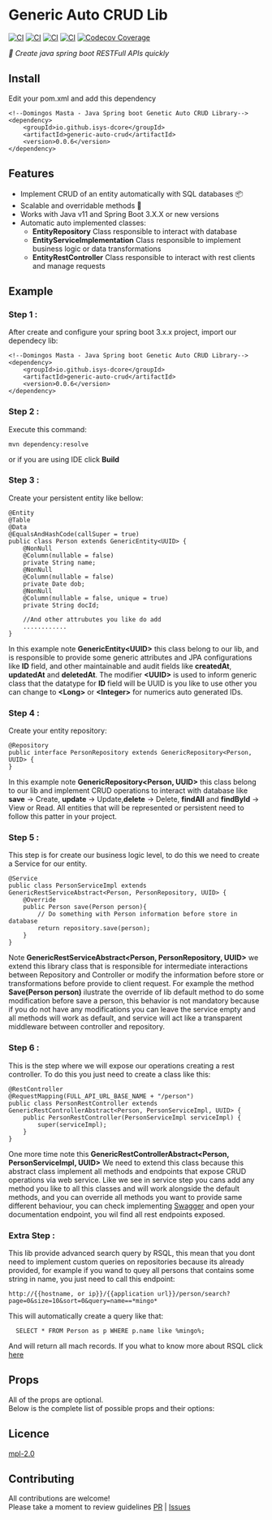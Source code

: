 # Generic Auto CRUD Lib

[//]: # ([![mvn version][mvn-badge]][mvn-url])

[//]: # ([![mvn downloads][downloads-badge]][mvn-url])

[//]: # ([![mvn bundle size][size-badge]][size-url])

[//]: # ([![Open issues][issues-badge]][issues-url])

[//]: # ([![TypeScript][typescript-badge]][typescript-url])

[![CI][tsc-badge]][tsc-url]
[![CI][build-badge]][build-url]
[![CI][test-badge]][test-url]
[![CI][test-e2e-badge]][test-e2e-url]
[![Codecov Coverage][coverage-badge]][coverage-url]

_👀 Create java spring boot RESTFull APIs quickly_

## Install

Edit your pom.xml and add this dependency
```
<!--Domingos Masta - Java Spring boot Genetic Auto CRUD Library-->
<dependency>
    <groupId>io.github.isys-dcore</groupId>
    <artifactId>generic-auto-crud</artifactId>
    <version>0.0.6</version>
</dependency>
```

## Features

- Implement CRUD of an entity automatically with SQL databases 📦
- Scalable and overridable methods 🌳 
- Works with Java v11 and Spring Boot 3.X.X or new versions
- Automatic auto implemented classes:
  - **EntityRepository** Class responsible to interact with database
  - **EntityServiceImplementation** Class responsible to implement business logic or data transformations
  - **EntityRestController** Class responsible to interact with rest clients and manage requests
  
## Example

### Step 1 : 
After create and configure your spring boot 3.x.x project, import our dependecy lib:
```
<!--Domingos Masta - Java Spring boot Genetic Auto CRUD Library-->
<dependency>
    <groupId>io.github.isys-dcore</groupId>
    <artifactId>generic-auto-crud</artifactId>
    <version>0.0.6</version>
</dependency>
```
### Step 2 :
Execute this command:
```
mvn dependency:resolve
```
or if you are using IDE click **Build**

### Step 3 :

Create your persistent entity like bellow:
```
@Entity
@Table
@Data
@EqualsAndHashCode(callSuper = true)
public class Person extends GenericEntity<UUID> {
    @NonNull
    @Column(nullable = false)
    private String name;
    @NonNull
    @Column(nullable = false)
    private Date dob;
    @NonNull
    @Column(nullable = false, unique = true)
    private String docId;
    
    //And other attrubutes you like do add
    ............
}
```
In this example note **GenericEntity\<UUID>** this class belong to
our lib, and is responsible to provide some generic attributes and JPA configurations
like **ID** field, and other maintainable and audit fields like **createdAt**, **updatedAt** and **deletedAt**.
The modifier **\<UUID>** is used to inform generic class that the datatype for **ID** field will be UUID is you like to use other
you can change to **\<Long>** or **\<Integer>** for numerics auto generated IDs.

### Step 4 :

Create your entity repository:

```
@Repository
public interface PersonRepository extends GenericRepository<Person, UUID> {
}
```
In this example note **GenericRepository<Person, UUID>** this class belong to 
our lib and implement CRUD operations to interact with database like **save** -> Create, **update** -> Update,**delete** -> Delete, **findAll** and **findById** -> View or Read.
All entities that will be represented or persistent need to follow this patter in your project. 

### Step 5 :

This step is for create our business logic level, to do this we need to create a 
Service for our entity.

```
@Service
public class PersonServiceImpl extends GenericRestServiceAbstract<Person, PersonRepository, UUID> {
    @Override
    public Person save(Person person){
        // Do something with Person information before store in database
        return repository.save(person);
    }
}

```
Note **GenericRestServiceAbstract<Person, PersonRepository, UUID>** we extend this library class that is responsible for intermediate 
interactions between Repository and Controller or modify the information before store or transformations before provide to client request.
For example the method **Save(Person person)** ilustrate the override of lib default method to do some modification before save a person, 
this behavior is not mandatory because if you do not have any modifications you can leave the service empty and all 
methods will work as default, and service will act like a transparent middleware between controller and repository.

### Step 6 :

This is the step where we will expose our operations creating a rest controller.
To do this you just need to create a class like this:

```
@RestController
@RequestMapping(FULL_API_URL_BASE_NAME + "/person")
public class PersonRestController extends GenericRestControllerAbstract<Person, PersonServiceImpl, UUID> {
    public PersonRestController(PersonServiceImpl serviceImpl) {
        super(serviceImpl);
    }
}
```
One more time note this **GenericRestControllerAbstract<Person, PersonServiceImpl, UUID>** 
We need to extend this class because this abstract class implement all methods and endpoints that expose CRUD operations 
via web service.
Like we see in service step you cans add any method you like to all this classes and will work alongside the 
default methods, and you can override all methods you want to provide same different behaviour, 
you can check implementing [Swagger](https://www.baeldung.com/swagger-2-documentation-for-spring-rest-api)
and open your documentation endpoint, you wil find all rest endpoints exposed.

### Extra Step :

This lib provide advanced search query by RSQL, this mean that you dont need to implement custom queries
on repositories because its already provided, for example if you wand to quey all persons that contains some 
string in name, you just need to call this endpoint:

```
http://{{hostname, or ip}}/{{application url}}/person/search?page=0&size=10&sort=0&query=name==*mingo*
```
This will automatically create a query like that:

```
  SELECT * FROM Person as p WHERE p.name like %mingo%;
```
And will return all mach records. 
If you what to know more about RSQL click [here](https://github.com/jirutka/rsql-parser)

## Props

All of the props are optional.  
Below is the complete list of possible props and their options:

## Licence

[mpl-2.0](https://choosealicense.com/licenses/mpl-2.0/)

## Contributing

All contributions are welcome!  
Please take a moment to review guidelines [PR](.github/pull_request_template.md) | [Issues](https://github.com/mkosir/react-parallax-tilt/issues/new/choose)

[mvn-url]: https://github.com/ISYS-Dcore/generic-auto-crud/packages
[mvn-badge]: https://img.shields.io/npm/v/react-parallax-tilt.svg
[size-url]: https://bundlephobia.com/package/react-parallax-tilt
[size-badge]: https://badgen.net/bundlephobia/minzip/react-parallax-tilt
[downloads-badge]: https://img.shields.io/npm/dm/react-parallax-tilt.svg?color=blue
[lint-badge]: https://github.com/mkosir/react-parallax-tilt/actions/workflows/lint.yml/badge.svg
[lint-url]: https://github.com/mkosir/react-parallax-tilt/actions/workflows/lint.yml
[tsc-badge]: https://github.com/mkosir/react-parallax-tilt/actions/workflows/tsc.yml/badge.svg
[tsc-url]: https://github.com/mkosir/react-parallax-tilt/actions/workflows/tsc.yml
[build-badge]: https://github.com/mkosir/react-parallax-tilt/actions/workflows/build.yml/badge.svg
[build-url]: https://github.com/mkosir/react-parallax-tilt/actions/workflows/build.yml
[test-badge]: https://github.com/mkosir/react-parallax-tilt/actions/workflows/test.yml/badge.svg
[test-url]: https://react-parallax-tilt-test-unit-report.netlify.app/
[test-e2e-badge]: https://github.com/mkosir/react-parallax-tilt/actions/workflows/test-e2e.yml/badge.svg
[test-e2e-url]: https://react-parallax-tilt-test-e2e-report.netlify.app/
[deploy-storybook-badge]: https://github.com/mkosir/react-parallax-tilt/actions/workflows/deploy-storybook.yml/badge.svg
[deploy-storybook-url]: https://github.com/mkosir/react-parallax-tilt/actions/workflows/deploy-storybook.yml
[mvn-release-badge]: https://github.com/mkosir/react-parallax-tilt/actions/workflows/npm-release.yml/badge.svg
[mvn-release-url]: https://github.com/mkosir/react-parallax-tilt/actions/workflows/npm-release.yml
[coverage-badge]: https://codecov.io/gh/mkosir/react-parallax-tilt/branch/main/graph/badge.svg
[coverage-url]: https://app.codecov.io/github/mkosir/react-parallax-tilt/tree/main
[issues-badge]: https://img.shields.io/github/issues/mkosir/react-parallax-tilt
[issues-url]: https://github.com/mkosir/react-parallax-tilt/issues
[semantic-badge]: https://img.shields.io/badge/%20%20%F0%9F%93%A6%F0%9F%9A%80-semantic--release-e10079.svg
[semantic-url]: https://github.com/semantic-release/semantic-release
[typescript-badge]: https://badges.frapsoft.com/typescript/code/typescript.svg?v=101
[typescript-url]: https://github.com/microsoft/TypeScript
